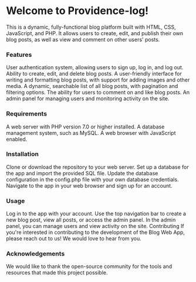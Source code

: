 # Welcome to Providence-log! 

This is a dynamic, fully-functional blog platform built with HTML, CSS, JavaScript, and PHP. It allows users to create, edit, and publish their own blog posts, as well as view and comment on other users' posts.

### Features
User authentication system, allowing users to sign up, log in, and log out.
Ability to create, edit, and delete blog posts.
A user-friendly interface for writing and formatting blog posts, with support for adding images and other media.
A dynamic, searchable list of all blog posts, with pagination and filtering options.
The ability for users to comment on and like blog posts.
An admin panel for managing users and monitoring activity on the site.

### Requirements
A web server with PHP version 7.0 or higher installed.
A database management system, such as MySQL.
A web browser with JavaScript enabled.

### Installation
Clone or download the repository to your web server.
Set up a database for the app and import the provided SQL file.
Update the database configuration in the config.php file with your own database credentials.
Navigate to the app in your web browser and sign up for an account.

### Usage
Log in to the app with your account.
Use the top navigation bar to create a new blog post, view all posts, or access the admin panel.
In the admin panel, you can manage users and view activity on the site.
Contributing
If you're interested in contributing to the development of the Blog Web App, please reach out to us! We would love to hear from you.

### Acknowledgements
We would like to thank the open-source community for the tools and resources that made this project possible.

